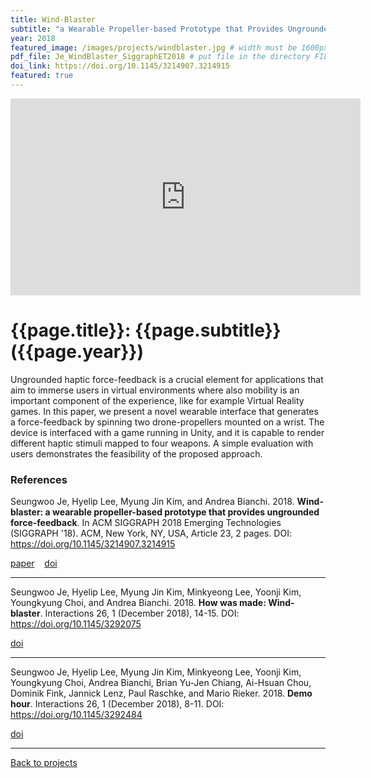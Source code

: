 ```yaml
---
title: Wind-Blaster
subtitle: "a Wearable Propeller-based Prototype that Provides Ungrounded Force-Feedback"
year: 2018
featured_image: /images/projects/windblaster.jpg # width must be 1600px	
pdf_file: Je_WindBlaster_SiggraphET2018 # put file in the directory FILES
doi_link: https://doi.org/10.1145/3214907.3214915
featured: true
---
```


<!-- 
<div class="gallery" data-columns="1">
	<img src="/images/projects/example.jpg">
	<img src="/images/projects/example.jpg">
	<img src="/images/projects/example.jpg">
</div>
 -->

<iframe width="560" height="315" src="https://www.youtube.com/embed/hCk0v8-pl20" frameborder="0" allow="accelerometer; autoplay; encrypted-media; gyroscope; picture-in-picture" allowfullscreen></iframe>

<!-- DO NOT CHANGE MANUALLY -->
# {{page.title}}: {{page.subtitle}} ({{page.year}})

Ungrounded haptic force-feedback is a crucial element for applications that aim to immerse users in virtual environments where also mobility is an important component of the experience, like for example Virtual Reality games. In this paper, we present a novel wearable interface that generates a force-feedback by spinning two drone-propellers mounted on a wrist. The device is interfaced with a game running in Unity, and it is capable to render different haptic stimuli mapped to four weapons. A simple evaluation with users demonstrates the feasibility of the proposed approach.

### References

Seungwoo Je, Hyelip Lee, Myung Jin Kim, and Andrea Bianchi. 2018. **Wind-blaster: a wearable propeller-based prototype that provides ungrounded force-feedback**. In ACM SIGGRAPH 2018 Emerging Technologies (SIGGRAPH '18). ACM, New York, NY, USA, Article 23, 2 pages. DOI: https://doi.org/10.1145/3214907.3214915

<!-- DO NOT CHANGE MANUALLY -->
<a href="http://makinteract.kaist.ac.kr/files/{{ page.year }}/{{ page.pdf_file }}" target="_blank">paper</a>&nbsp;&nbsp;&nbsp;
<a href="{{ page.doi_link }}" target="_blank">doi</a>

--- 

Seungwoo Je, Hyelip Lee, Myung Jin Kim, Minkyeong Lee, Yoonji Kim, Youngkyung Choi, and Andrea Bianchi. 2018. **How was made: Wind-blaster**. Interactions 26, 1 (December 2018), 14-15. DOI: https://doi.org/10.1145/3292075

<!-- DO NOT CHANGE MANUALLY -->
<a href="https://doi.org/10.1145/3292075" target="_blank">doi</a>

--- 

Seungwoo Je, Hyelip Lee, Myung Jin Kim, Minkyeong Lee, Yoonji Kim, Youngkyung Choi, Andrea Bianchi, Brian Yu-Jen Chiang, Ai-Hsuan Chou, Dominik Fink, Jannick Lenz, Paul Raschke, and Mario Rieker. 2018. **Demo hour**. Interactions 26, 1 (December 2018), 8-11. DOI: https://doi.org/10.1145/3292484

<!-- DO NOT CHANGE MANUALLY -->
<a href="https://doi.org/10.1145/3292484" target="_blank">doi</a>

--- 

<a href="/index.html" class="button button--large">Back to projects</a>

